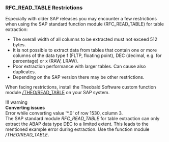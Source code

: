 
### RFC_READ_TABLE Restrictions
Especially with older SAP releases you may encounter a few restrictions when using the SAP standard function module (RFC_READ_TABLE) for table extraction:

- The overall width of all columns to be extracted must not exceed 512 bytes.
- It is not possible to extract data from tables that contain one or more columns of the data type f (FLTP, floating point), DEC (decimal, e.g. for percentage) or x (RAW, LRAW).
- Poor extraction performance with larger tables.  Can cause also duplicates.
- Depending on the SAP version there may be other restrictions. 
 
When facing restrictions, install the Theobald Software custom function module [/THEO/READ_TABLE](site:documentation/setup-in-sap/custom-function-module-for-table-extraction#installation-of-theoread_table) on your SAP system. 

!!! warning  
	**Converting issues**<br>
	Error while converting value '\*.0' of row 1530, column 3.<br>
	The SAP standard module *RFC_READ_TABLE* for table extraction can only extract the ABAP data type DEC to a limited extent. This leads to the mentioned example error during extraction.
	Use the function module */THEO/READ_TABLE*.

